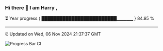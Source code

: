 ### Hi there 👋 I am Harry , 

⏳ Year progress { █████████████████████████▁▁▁▁▁ } 84.95 %

---

⏰ Updated on Wed, 06 Nov 2024 21:37:37 GMT

![Progress Bar CI](https://github.com/duykhang68/duykhang68/workflows/Progress%20Bar%20CI/badge.svg)
